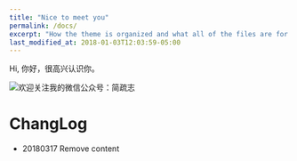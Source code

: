 ```yaml
---
title: "Nice to meet you"
permalink: /docs/
excerpt: "How the theme is organized and what all of the files are for."
last_modified_at: 2018-01-03T12:03:59-05:00
---
```


Hi,
你好，很高兴认识你。



![欢迎关注我的微信公众号：简疏志](http://i1.piimg.com/567571/c499a23a80c7e967.jpg)

# ChangLog
- 20180317 Remove content
